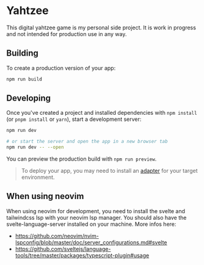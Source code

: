 # Yahtzee

This digital yahtzee game is my personal side project. It is work in progress and not intended for production use in any way.

## Building

To create a production version of your app:

```bash
npm run build
```

## Developing

Once you've created a project and installed dependencies with `npm install` (or `pnpm install` or `yarn`), start a development server:

```bash
npm run dev

# or start the server and open the app in a new browser tab
npm run dev -- --open
```

You can preview the production build with `npm run preview`.

> To deploy your app, you may need to install an [adapter](https://kit.svelte.dev/docs/adapters) for your target environment.

## When using neovim

When using neovim for development, you need to install the svelte and tailwindcss lsp with your neovim lsp manager.
You should also have the svelte-language-server installed on your machine.
More infos here:

- https://github.com/neovim/nvim-lspconfig/blob/master/doc/server_configurations.md#svelte
- https://github.com/sveltejs/language-tools/tree/master/packages/typescript-plugin#usage
